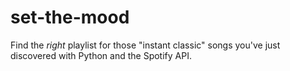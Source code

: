 # set-the-mood
Find the <em>right</em> playlist for those "instant classic" songs you've just discovered with Python and the Spotify API.
